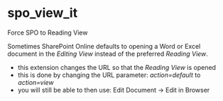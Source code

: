# spo_view_it
Force SPO to Reading View

Sometimes SharePoint Online defaults to opening a Word or Excel document in the *Editing View* instead of the preferred *Reading View*.

* this extension changes the URL so that the *Reading View* is opened
* this is done by changing the URL parameter: *action=default* to *action=view*
* you will still be able to then use: Edit Document -> Edit in Browser
